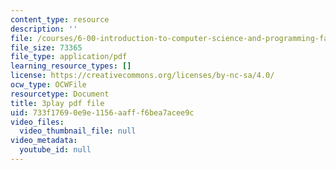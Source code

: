 ```yaml
---
content_type: resource
description: ''
file: /courses/6-00-introduction-to-computer-science-and-programming-fall-2008/733f17690e9e1156aafff6bea7acee9c_SXR9CDof7qw.pdf
file_size: 73365
file_type: application/pdf
learning_resource_types: []
license: https://creativecommons.org/licenses/by-nc-sa/4.0/
ocw_type: OCWFile
resourcetype: Document
title: 3play pdf file
uid: 733f1769-0e9e-1156-aaff-f6bea7acee9c
video_files:
  video_thumbnail_file: null
video_metadata:
  youtube_id: null
---
```

